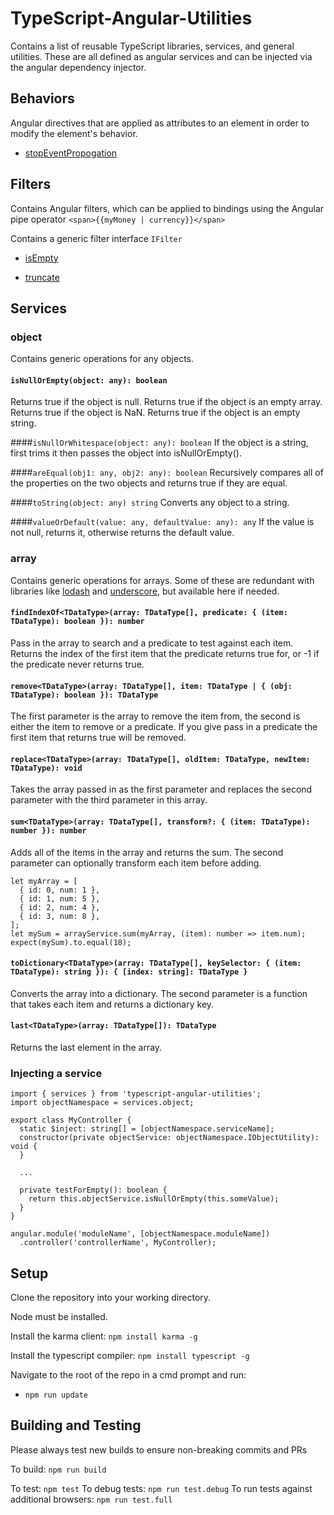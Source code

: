 # TypeScript-Angular-Utilities
Contains a list of reusable TypeScript libraries, services, and general utilities. These are all defined as angular services and can be injected via the angular dependency injector.

## Behaviors
Angular directives that are applied as attributes to an element in order to modify the element's behavior.

* [stopEventPropogation](https://github.com/RenovoSolutions/TypeScript-Angular-Utilities/blob/master/source/behaviors/stopEventPropagation/documentation.md)

## Filters
Contains Angular filters, which can be applied to bindings using the Angular pipe operator `<span>{{myMoney | currency}}</span>`

Contains a generic filter interface `IFilter`

* [isEmpty](https://github.com/RenovoSolutions/TypeScript-Angular-Utilities/blob/master/source/filters/isEmpty/documentation.md)

* [truncate](https://github.com/RenovoSolutions/TypeScript-Angular-Utilities/blob/master/source/filters/truncate/documentation.md)

## Services
### object
Contains generic operations for any objects.

#### `isNullOrEmpty(object: any): boolean`
Returns true if the object is null.
Returns true if the object is an empty array.
Returns true if the object is NaN.
Returns true if the object is an empty string.

####`isNullOrWhitespace(object: any): boolean`
If the object is a string, first trims it then passes the object into isNullOrEmpty().

####`areEqual(obj1: any, obj2: any): boolean`
Recursively compares all of the properties on the two objects and returns true if they are equal.

####`toString(object: any) string`
Converts any object to a string.

####`valueOrDefault(value: any, defaultValue: any): any`
If the value is not null, returns it, otherwise returns the default value.

### array
Contains generic operations for arrays. Some of these are redundant with libraries like [lodash](https://lodash.com/) and [underscore](http://underscorejs.org/), but available here if needed.

#### `findIndexOf<TDataType>(array: TDataType[], predicate: { (item: TDataType): boolean }): number`
Pass in the array to search and a predicate to test against each item. Returns the index of the first item that the predicate returns true for, or -1 if the predicate never returns true.

#### `remove<TDataType>(array: TDataType[], item: TDataType | { (obj: TDataType): boolean }): TDataType`
The first parameter is the array to remove the item from, the second is either the item to remove or a predicate. If you give pass in a predicate the first item that returns true will be removed.

#### `replace<TDataType>(array: TDataType[], oldItem: TDataType, newItem: TDataType): void`
Takes the array passed in as the first parameter and replaces the second parameter with the third parameter in this array.

#### `sum<TDataType>(array: TDataType[], transform?: { (item: TDataType): number }): number`
Adds all of the items in the array and returns the sum. The second parameter can optionally transform each item before adding.
```
let myArray = [
  { id: 0, num: 1 },
  { id: 1, num: 5 },
  { id: 2, num: 4 },
  { id: 3, num: 8 },
];
let mySum = arrayService.sum(myArray, (item): number => item.num);
expect(mySum).to.equal(18);
```

#### `toDictionary<TDataType>(array: TDataType[], keySelector: { (item: TDataType): string }): { [index: string]: TDataType }`
Converts the array into a dictionary. The second parameter is a function that takes each item and returns a dictionary key.

#### `last<TDataType>(array: TDataType[]): TDataType`
Returns the last element in the array.

### Injecting a service
```
import { services } from 'typescript-angular-utilities';
import objectNamespace = services.object;

export class MyController {
  static $inject: string[] = [objectNamespace.serviceName];
  constructor(private objectService: objectNamespace.IObjectUtility): void {
  }

  ...

  private testForEmpty(): boolean {
    return this.objectService.isNullOrEmpty(this.someValue);
  }
}

angular.module('moduleName', [objectNamespace.moduleName])
  .controller('controllerName', MyController);
```

## Setup
Clone the repository into your working directory.

Node must be installed.

Install the karma client:
`npm install karma -g`

Install the typescript compiler:
`npm install typescript -g`

Navigate to the root of the repo in a cmd prompt and run:

* `npm run update`

## Building and Testing
Please always test new builds to ensure non-breaking commits and PRs

To build: `npm run build`

To test: `npm test`
To debug tests: `npm run test.debug`
To run tests against additional browsers: `npm run test.full`
